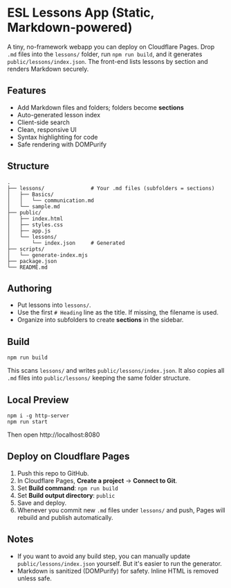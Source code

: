 # ESL Lessons App (Static, Markdown-powered)

A tiny, no-framework webapp you can deploy on Cloudflare Pages. Drop `.md` files into the `lessons/` folder, run `npm run build`, and it generates `public/lessons/index.json`. The front-end lists lessons by section and renders Markdown securely.

## Features
- Add Markdown files and folders; folders become **sections**
- Auto-generated lesson index
- Client-side search
- Clean, responsive UI
- Syntax highlighting for code
- Safe rendering with DOMPurify

## Structure
```
.
├── lessons/               # Your .md files (subfolders = sections)
│   ├── Basics/
│   │   └── communication.md
│   └── sample.md
├── public/
│   ├── index.html
│   ├── styles.css
│   ├── app.js
│   └── lessons/
│       └── index.json     # Generated
├── scripts/
│   └── generate-index.mjs
├── package.json
└── README.md
```

## Authoring
- Put lessons into `lessons/`.
- Use the first `# Heading` line as the title. If missing, the filename is used.
- Organize into subfolders to create **sections** in the sidebar.

## Build
```
npm run build
```
This scans `lessons/` and writes `public/lessons/index.json`. It also copies all `.md` files into `public/lessons/` keeping the same folder structure.

## Local Preview
```
npm i -g http-server
npm run start
```
Then open http://localhost:8080

## Deploy on Cloudflare Pages
1. Push this repo to GitHub.
2. In Cloudflare Pages, **Create a project** → **Connect to Git**.
3. Set **Build command**: `npm run build`
4. Set **Build output directory**: `public`
5. Save and deploy.
6. Whenever you commit new `.md` files under `lessons/` and push, Pages will rebuild and publish automatically.

## Notes
- If you want to avoid any build step, you can manually update `public/lessons/index.json` yourself. But it's easier to run the generator.
- Markdown is sanitized (DOMPurify) for safety. Inline HTML is removed unless safe.
